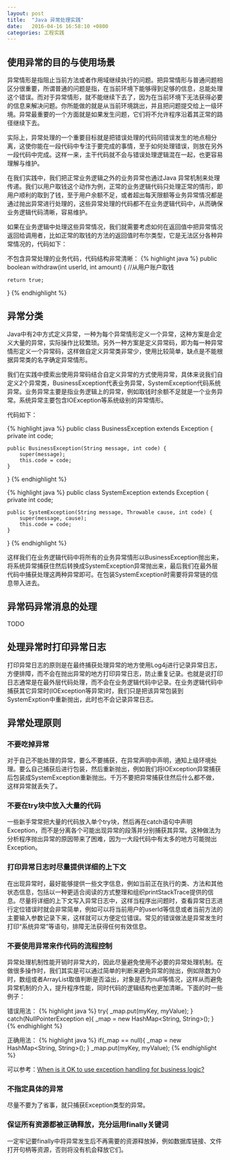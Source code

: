 ```yaml
---
layout: post
title:  "Java 异常处理实践"
date:   2016-04-16 16:58:10 +0800
categories: 工程实践
---
```

## 使用异常的目的与使用场景
异常情形是指阻止当前方法或者作用域继续执行的问题。把异常情形与普通问题相区分很重要，所谓普通的问题是指，在当前环境下能够得到足够的信息，总能处理这个错误。而对于异常情形，就不能继续下去了，因为在当前环境下无法获得必要的信息来解决问题。你所能做的就是从当前环境跳出，并且把问题提交给上一级环境。异常最重要的一个方面就是如果发生问题，它们将不允许程序沿着其正常的路径继续下去。

实际上，异常处理的一个重要目标就是把错误处理的代码同错误发生的地点相分离，这使你能在一段代码中专注于要完成的事情，至于如何处理错误，则放在另外一段代码中完成。这样一来，主干代码就不会与错误处理逻辑混在一起，也更容易理解与维护。

在我们实践中，我们把正常业务逻辑之外的业务异常也通过Java 异常机制来处理传递。我们以用户取钱这个动作为例，正常的业务逻辑代码只处理正常的情形，即用户顺利的取到了钱，至于用户余额不足，或者超出每天限额等业务异常情况都是通过抛出异常进行处理的，这些异常处理的代码都不在业务逻辑代码中，从而确保业务逻辑代码清晰，容易维护。

如果在业务逻辑中处理这些异常情况，我们就需要考虑如何在返回值中把异常情况返回给调用者，比如正常的取钱的方法的返回值时布尔类型，它是无法区分各种异常情况的，代码如下：

不包含异常处理的业务代码，代码结构非常清晰：
{% highlight java %}
public boolean withdraw(int userId, int amount) {
    //从用户账户取钱

    return true;
}
{% endhighlight %}

## 异常分类
Java中有2中方式定义异常，一种为每个异常情形定义一个异常，这种方案是会定义大量的异常，实际操作比较繁琐。另外一种方案是定义异常码，即为每一种异常情形定义一个异常码，这样做自定义异常类非常少，使用比较简单，缺点是不能根据异常类的名字确定异常情形。

我们在实践中摸索出使用异常码结合自定义异常的方式使用异常，具体来说我们自定义2个异常类，BusinessException代表业务异常，SystemException代码系统异常。业务异常主要是指业务逻辑上的异常，例如取钱时余额不足就是一个业务异常。系统异常主要包含IOException等系统级别的异常情形。

代码如下：

{% highlight java %}
public class BusinessException extends Exception {
    private int code;

    public BusinessException(String message, int code) {
        super(message);
        this.code = code;
    }
}
{% endhighlight %}

{% highlight java %}
public class SystemException extends Exception {
    private int code;

    public SystemException(String message, Throwable cause, int code) {
        super(message, cause);
        this.code = code;
    }
}
{% endhighlight %}

这样我们在业务逻辑代码中将所有的业务异常情形以BusinessException抛出来，将系统异常捕获住然后转换成SystemException异常抛出来，最后我们在最外层代码中捕获处理这两种异常即可。在包装SystemException时需要将异常链的信息带入进去。

## 异常码异常消息的处理
TODO

## 处理异常时打印异常日志
打印异常日志的原则是在最终捕获处理异常的地方使用Log4j进行记录异常日志，方便排障，而不会在抛出异常的地方打印异常日志，防止重复记录。也就是说打印日志通常是在最外层代码处理，而不会在业务逻辑代码中记录。在业务逻辑代码中捕获其它异常时(IOException等异常)时，我们只是把该异常包装到SystemExption中重新抛出，此时也不会记录异常日志。

## 异常处理原则
### 不要吃掉异常
对于自己不能处理的异常，要么不要捕获，在异常声明中声明，通知上级环境处理。要么自己捕获后进行包装，然后重新抛出，例如我们将IOException异常捕获后包装成SystemException重新抛出。千万不要把异常捕获住然后什么都不做，这样异常就丢失了。

### 不要在try块中放入大量的代码
一些新手常常把大量的代码放入单个try块，然后再在catch语句中声明Exception，而不是分离各个可能出现异常的段落并分别捕获其异常。这种做法为分析程序抛出异常的原因带来了困难，因为一大段代码中有太多的地方可能抛出Exception。

### 打印异常日志时尽量提供详细的上下文
在出现异常时，最好能够提供一些文字信息，例如当前正在执行的类、方法和其他状态信息，包括以一种更适合阅读的方式整理和组织printStackTrace提供的信息。尽量将详细的上下文写入异常日志中，这样当程序出问题时，查看异常日志进行定位错误时就会非常简单，例如可以将当前用户的userId等信息或者当前方法的主要输入参数记录下来，这样就可以方便定位错误。常见的错误做法是异常发生时打印“系统异常”等语句，排障无法获得任何有效信息。

### 不要使用异常来作代码的流程控制
异常处理机制性能开销时非常大的，因此尽量避免使用不必要的异常处理机制。在做很多操作时，我们其实是可以通过简单的判断来避免异常的抛出，例如除数为0时，数组或者ArrayList取值判断是否溢出，对象是否为null等情况，这样从而避免异常机制的介入，提升程序性能，同时代码的逻辑结构也更加清晰。下面的时一些例子：

错误用法：
{% highlight java %}
try{
  _map.put(myKey, myValue);
} catch(NullPointerException e){
  _map = new HashMap<String, String>();
}
{% endhighlight %}

正确用法：
{% highlight java %}
if(_map == null){
  _map = new HashMap<String, String>();
}
_map.put(myKey, myValue);
{% endhighlight %}

可以参考：[When is it OK to use exception handling for business logic?](http://stackoverflow.com/questions/5378005/when-is-it-ok-to-use-exception-handling-for-business-logic)

### 不指定具体的异常
尽量不要为了省事，就只捕获Exception类型的异常。

### 保证所有资源都被正确释放，充分运用finally关键词
一定牢记要finally中将异常发生后不再需要的资源释放掉，例如数据库链接、文件打开句柄等资源，否则将没有机会释放它们。
